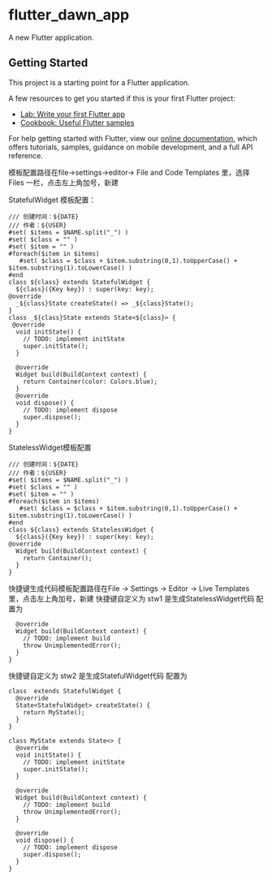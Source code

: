 # flutter_dawn_app

A new Flutter application.

## Getting Started

This project is a starting point for a Flutter application.

A few resources to get you started if this is your first Flutter project:

- [Lab: Write your first Flutter app](https://flutter.dev/docs/get-started/codelab)
- [Cookbook: Useful Flutter samples](https://flutter.dev/docs/cookbook)

For help getting started with Flutter, view our
[online documentation](https://flutter.dev/docs), which offers tutorials,
samples, guidance on mobile development, and a full API reference.


模板配置路径在file->settings->editor-> File and Code Templates 里，选择 Files 一栏，点击左上角加号，新建

StatefulWidget 模板配置：

```import 'package:flutter/material.dart';
/// 创建时间：${DATE} 
/// 作者：${USER}
#set( $items = $NAME.split("_") )
#set( $class = "" )
#set( $item = "" )
#foreach($item in $items)
   #set( $class = $class + $item.substring(0,1).toUpperCase() + $item.substring(1).toLowerCase() )
#end
class ${class} extends StatefulWidget {
  ${class}({Key key}) : super(key: key);
@override
  _${class}State createState() => _${class}State();
}
class _${class}State extends State<${class}> {
 @override
  void initState() {
    // TODO: implement initState
    super.initState();
  }
  
  @override
  Widget build(BuildContext context) {
    return Container(color: Colors.blue);
  }
  @override
  void dispose() {
    // TODO: implement dispose
    super.dispose();
  }
}
```


StatelessWidget模板配置
```import 'package:flutter/material.dart';
/// 创建时间：${DATE} 
/// 作者：${USER}
#set( $items = $NAME.split("_") )
#set( $class = "" )
#set( $item = "" )
#foreach($item in $items)
   #set( $class = $class + $item.substring(0,1).toUpperCase() + $item.substring(1).toLowerCase() )
#end
class ${class} extends StatelessWidget {
  ${class}({Key key}) : super(key: key);
@override
  Widget build(BuildContext context) {
    return Container();
  }
}
```


快捷键生成代码模板配置路径在File -> Settings -> Editor -> Live Templates 里，点击左上角加号，新建
快捷键自定义为 stw1 是生成StatelessWidget代码 配置为

```class  extends StatelessWidget{
  @override
  Widget build(BuildContext context) {
    // TODO: implement build
    throw UnimplementedError();
  }
}
```
快捷键自定义为 stw2 是生成StatefulWidget代码 配置为

```
class  extends StatefulWidget {
  @override
  State<StatefulWidget> createState() {
    return MyState();
  }
}

class MyState extends State<> {
  @override
  void initState() {
    // TODO: implement initState
    super.initState();
  }

  @override
  Widget build(BuildContext context) {
    // TODO: implement build
    throw UnimplementedError();
  }

  @override
  void dispose() {
    // TODO: implement dispose
    super.dispose();
  }
}
```



